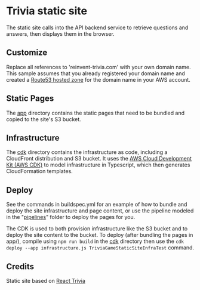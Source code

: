 # Trivia static site

The static site calls into the API backend service to retrieve questions and answers, then displays them in the browser.

## Customize

Replace all references to 'reinvent-trivia.com' with your own domain name. This sample assumes that you already registered your domain name and created a [Route53 hosted zone](https://docs.aws.amazon.com/Route53/latest/DeveloperGuide/AboutHZWorkingWith.html) for the domain name in your AWS account.

## Static Pages

The [app](app/) directory contains the static pages that need to be bundled and copied to the site's S3 bucket.

## Infrastructure

The [cdk](cdk/) directory contains the infrastructure as code, including a CloudFront distribution and S3 bucket.  It uses the [AWS Cloud Development Kit (AWS CDK)](https://github.com/awslabs/aws-cdk) to model infrastructure in Typescript, which then generates CloudFormation templates.

## Deploy

See the commands in buildspec.yml for an example of how to bundle and deploy the site infrastructure and page content, or use the pipeline modeled in the "[pipelines](../pipelines/)" folder to deploy the pages for you.

The CDK is used to both provision infrastructure like the S3 bucket and to deploy the site content to the bucket.  To deploy (after bundling the pages in app/), compile using `npm run build` in the [cdk](cdk/) directory then use the `cdk deploy --app infrastructure.js TriviaGameStaticSiteInfraTest` command.

## Credits

Static site based on [React Trivia](https://github.com/ccoenraets/react-trivia)
